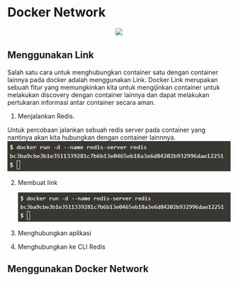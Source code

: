 # Docker Network

<p align="center">
  <img src="https://www.docker.com/sites/default/files/social/docker_facebook_share.png"/>
</p>

## Menggunakan Link

Salah satu cara untuk menghubungkan container satu dengan container lainnya pada docker adalah menggunakan Link. Docker Link merupakan sebuah fitur yang memungkinkan kita untuk mengijinkan container untuk melakukan discovery dengan container lainnya dan dapat melakukan pertukaran informasi antar container secara aman.

1. Menjalankan Redis.

Untuk percobaan jalankan sebuah redis server pada container yang nantinya akan kita hubungkan dengan container lainnnya.
	![01](link/ss1.jpg)

2. Membuat link

	![02](link/ss1.jpg)

3. Menghubungkan aplikasi
4. Menghubungkan ke CLI Redis

## Menggunakan Docker Network  


